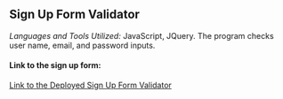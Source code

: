 ## Sign Up Form Validator
*Languages and Tools Utilized:* JavaScript, JQuery.
  The program checks user name, email, and password inputs.

#### Link to the sign up form: 
[Link to the Deployed Sign Up Form Validator](https://nick404s.github.io/form-validation-js/index.html)


